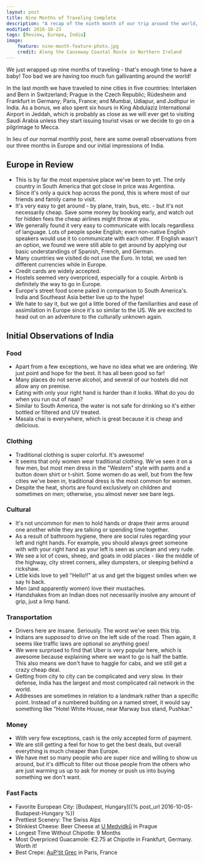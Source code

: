 ```yaml
---
layout: post
title: Nine Months of Traveling Complete
description: "A recap of the ninth month of our trip around the world, including a recap of Eurpoe and intro to India!"
modified: 2016-10-23
tags: [Review, Europe, India]
image:
    feature: nine-month-feature-photo.jpg
    credit: Along the Causeway Coastal Route in Northern Ireland
---
```


We just wrapped up nine months of traveling - that's enough time to have a baby! Too bad we are having too much fun gallivanting around the world!

In the last month we have traveled to nine cities in five countries: Interlaken and Bern in Switzerland; Prague in the Czech Republic; Rüdesheim and Frankfurt in Germany; Paris, France; and Mumbai, Udiapur, and Jodhpur in India. As a bonus, we also spent six hours in King Abdulaziz International Airport in Jeddah, which is probably as close as we will ever get to visiting Saudi Arabia unless they start issuing tourist visas or we decide to go on a pilgrimage to Mecca.

In lieu of our normal monthly post, here are some overall observations from our three months in Europe and our initial impressions of India.



## Europe in Review

- This is by far the most expensive place we've been to yet. The only country in South America that got close in price was Argentina. 
- Since it's only a quick hop across the pond, this is where most of our friends and family came to visit.
- It's very easy to get around - by plane, train, bus, etc. - but it's not necessarily cheap. Save some money by booking early, and watch out for hidden fees the cheap airlines might throw at you.
- We generally found it very easy to communicate with locals regardless of language. Lots of people spoke English; even non-native English speakers would use it to communicate with each other. If English wasn't an option, we found we were still able to get around by applying our basic understandings of Spanish, French, and German.
- Many countries we visited do not use the Euro. In total, we used ten different currencies while in Europe.
- Credit cards are widely accepted.
- Hostels seemed very overpriced, especially for a couple. Airbnb is definitely the way to go in Europe.
- Europe's street food scene paled in comparison to South America's. India and Southeast Asia better live up to the hype!
- We hate to say it, but we got a little bored of the familiarities and ease of assimilation in Europe since it's so similar to the US. We are excited to head out on an adventure to the culturally unknown again.



## Initial Observations of India

### Food
- Apart from a few exceptions, we have no idea what we are ordering. We just point and hope for the best. It has all been good so far!
- Many places do not serve alcohol, and several of our hostels did not allow any on premise.
- Eating with only your right hand is harder than it looks. What do you do when you run out of naan? 
- Similar to South America, the water is not safe for drinking so it's either bottled or filtered and UV treated.
- Masala chai is everywhere, which is great because it is cheap and delicious.

### Clothing
- Traditional clothing is super colorful. It's awesome!
- It seems that only women wear traditional clothing. We've seen it on a few men, but most men dress in the "Western" style with pants and a button down shirt or t-shirt. Some women do as well, but from the few cities we've been in, traditional dress is the most common for women.
- Despite the heat, shorts are found exclusively on children and sometimes on men; otherwise, you almost never see bare legs.

### Cultural
- It's not uncommon for men to hold hands or drape their arms around one another while they are talking or spending time together.
- As a result of bathroom hygiene, there are social rules regarding your left and right hands. For example, you should always greet someone with with your right hand as your left is seen as unclean and very rude.
- We see a lot of cows, sheep, and goats in odd places - like the middle of the highway, city street corners, alley dumpsters, or sleeping behind a rickshaw.
- Little kids love to yell "Hello!!" at us and get the biggest smiles when we say hi back.
- Men (and apparently women) love their mustaches.
- Handshakes from an Indian does not necessarily involve any amount of grip, just a limp hand.

### Transportation
- Drivers here are insane. Seriously. The worst we've seen this trip.
- Indians are *supposed* to drive on the left side of the road. Then again, it seems like traffic laws are optional so anything goes!
- We were surprised to find that Uber is very popular here, which is awesome because explaining where we want to go is half the battle. This also means we don't have to haggle for cabs, and we still get a crazy cheap deal.
- Getting from city to city can be complicated and very slow. In their defense, India has the largest and most complicated rail network in the world.
- Addresses are sometimes in relation to a landmark rather than a specific point. Instead of a numbered building on a named street, it would say something like "Hotel White House, near Marway bus stand, Pushkar."

### Money
- With very few exceptions, cash is the only accepted form of payment.
- We are still getting a feel for how to get the best deals, but overall everything is much cheaper than Europe.
- We have met so many people who are super nice and willing to show us around, but it's difficult to filter out those people from the others who are just warming us up to ask for money or push us into buying something we don't want.



### Fast Facts

- Favorite European City: [Budapest, Hungary]({% post_url 2016-10-05-Budapest-Hungary %})
- Prettiest Scenery: The Swiss Alps
- Stinkiest Cheese: Beer Cheese at [U Medvídků](http://www.umedvidku.cz/index.php/en/) in Prague
- Longest Time Without Chipotle: 9 Months
- Most Overpriced Guacamole: €2.75 at Chipotle in Frankfurt, Germany. Worth it!
- Best Crepe: [AuP’tit Grec](http://auptitgrec.com/) in Paris, France
